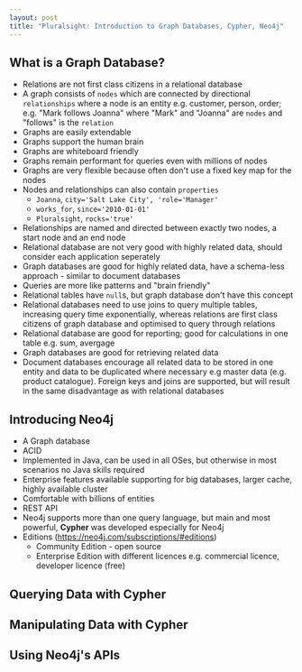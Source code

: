 ```yaml
---
layout: post
title: "Pluralsight: Introduction to Graph Databases, Cypher, Neo4j"
---
```


## What is a Graph Database?

* Relations are not first class citizens in a relational database
* A graph consists of `nodes` which are connected by directional `relationships` where a node is an entity e.g. customer, person, order; e.g. "Mark follows Joanna" where "Mark" and "Joanna" are `nodes` and "follows" is the `relation`
* Graphs are easily extendable
* Graphs support the human brain
* Graphs are whiteboard friendly
* Graphs remain performant for queries even with millions of nodes
* Graphs are very flexible because often don't use a fixed key map for the nodes
* Nodes and relationships can also contain `properties`
   - `Joanna`, `city='Salt Lake City', 'role='Manager'`
   - `works_for`, `since='2010-01-01'`
   - `Pluralsight`, `rocks='true'`
* Relationships are named and directed between exactly two nodes, a start node and an end node
* Relational database are not very good with highly related data, should consider each application seperately
* Graph databases are good for highly related data, have a schema-less approach - similar to document databases
* Queries are more like patterns and "brain friendly"
* Relational tables have `null`s, but graph database don't have this concept
* Relational databases need to use joins to query multiple tables, increasing query time exponentially, whereas relations are first class citizens of graph database and optimised to query through relations
* Relational database are good for reporting; good for calculations in one table e.g. sum, avergage
* Graph databases are good for retrieving related data
* Document databases encourage all related data to be stored in one entity and data to be duplicated where necessary e.g master data (e.g. product catalogue). Foreign keys and joins are supported, but will result in the same disadvantage as with relational databases

## Introducing Neo4j

* A Graph database
* ACID
* Implemented in Java, can be used in all OSes, but otherwise in most scenarios no Java skills required
* Enterprise features available supporting for big databases, larger cache, highly available cluster
* Comfortable with billions of entities
* REST API
* Neo4j supports more than one query language, but main and most powerful, **Cypher** was developed especially for Neo4j
* Editions (https://neo4j.com/subscriptions/#editions)
  - Community Edition - open source
  - Enterprise Edition with different licences e.g. commercial licence, developer licence (free)


## Querying Data with Cypher

## Manipulating Data with Cypher

## Using Neo4j's APIs



 